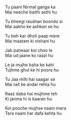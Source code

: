 Tu paani Nirmal ganga ka  
Mai neeche baithi asthi hu  
  
Tu bheegi raushan boondo si  
Mai aakho ke ashkon se hu  
  
Tu beh kar dhoti paap mere  
Mai maatam ki nishani hu  
  
Jab patwaar koi choo le  
Mai ud jaane ko raazi hu  
  
Le ja mujhe baha ke kahi  
Tujhme ghul ke hi poora hu  
  
Tu Jaa milti hai saagar se  
Mai rait ke andar rehta hu  
  
Raaz daba hai mujhme teh  
Ki janma hi is kaaran hu  
  
Koi pooche mujhse naam mera  
Tera naam har dafa kehta hu